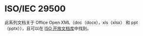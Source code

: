 # ISO/IEC 29500

此系列文档关于 Office Open XML（doc（docx），xls（xlsx） 和 ppt（pptx）），且可以在 [ISO 开放文档库](https://standards.iso.org/ittf/PubliclyAvailableStandards/index.html)中找到。


